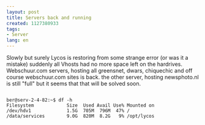 ```yaml
---
layout: post
title: Servers back and running
created: 1127380933
tags:
- Server
lang: en
---
```

Slowly but surely Lycos is restoring from some strange error (or was it a mistake) 
suddenly all Vhosts had no more space left on the hardrives. 
Webschuur.com servers, hosting all greensnet, dwars, chiquechic and off course webschuur.com sites is back. the other server, hosting newsphoto.nl is still "full" but it seems that that will be solved soon. 

<code>
ber@serv-2-4-82:~$ df -h
Filesystem            Size  Used Avail Use% Mounted on
/dev/hdv1             1.5G  705M  796M  47% /
/data/services        9.0G  820M  8.2G   9% /opt/lycos
<code>
